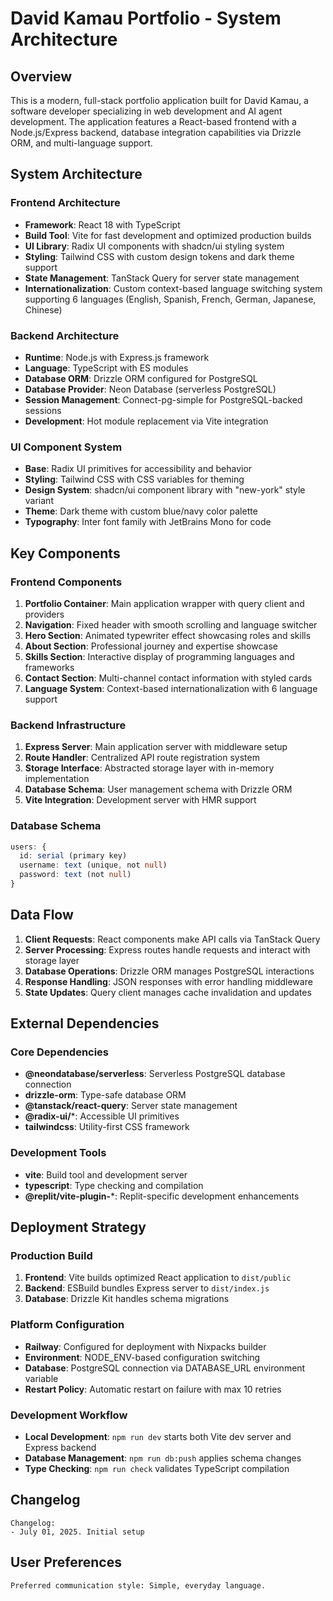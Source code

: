 # David Kamau Portfolio - System Architecture

## Overview

This is a modern, full-stack portfolio application built for David Kamau, a software developer specializing in web development and AI agent development. The application features a React-based frontend with a Node.js/Express backend, database integration capabilities via Drizzle ORM, and multi-language support.

## System Architecture

### Frontend Architecture
- **Framework**: React 18 with TypeScript
- **Build Tool**: Vite for fast development and optimized production builds
- **UI Library**: Radix UI components with shadcn/ui styling system
- **Styling**: Tailwind CSS with custom design tokens and dark theme support
- **State Management**: TanStack Query for server state management
- **Internationalization**: Custom context-based language switching system supporting 6 languages (English, Spanish, French, German, Japanese, Chinese)

### Backend Architecture
- **Runtime**: Node.js with Express.js framework
- **Language**: TypeScript with ES modules
- **Database ORM**: Drizzle ORM configured for PostgreSQL
- **Database Provider**: Neon Database (serverless PostgreSQL)
- **Session Management**: Connect-pg-simple for PostgreSQL-backed sessions
- **Development**: Hot module replacement via Vite integration

### UI Component System
- **Base**: Radix UI primitives for accessibility and behavior
- **Styling**: Tailwind CSS with CSS variables for theming
- **Design System**: shadcn/ui component library with "new-york" style variant
- **Theme**: Dark theme with custom blue/navy color palette
- **Typography**: Inter font family with JetBrains Mono for code

## Key Components

### Frontend Components
1. **Portfolio Container**: Main application wrapper with query client and providers
2. **Navigation**: Fixed header with smooth scrolling and language switcher
3. **Hero Section**: Animated typewriter effect showcasing roles and skills
4. **About Section**: Professional journey and expertise showcase
5. **Skills Section**: Interactive display of programming languages and frameworks
6. **Contact Section**: Multi-channel contact information with styled cards
7. **Language System**: Context-based internationalization with 6 language support

### Backend Infrastructure
1. **Express Server**: Main application server with middleware setup
2. **Route Handler**: Centralized API route registration system
3. **Storage Interface**: Abstracted storage layer with in-memory implementation
4. **Database Schema**: User management schema with Drizzle ORM
5. **Vite Integration**: Development server with HMR support

### Database Schema
```typescript
users: {
  id: serial (primary key)
  username: text (unique, not null)
  password: text (not null)
}
```

## Data Flow

1. **Client Requests**: React components make API calls via TanStack Query
2. **Server Processing**: Express routes handle requests and interact with storage layer
3. **Database Operations**: Drizzle ORM manages PostgreSQL interactions
4. **Response Handling**: JSON responses with error handling middleware
5. **State Updates**: Query client manages cache invalidation and updates

## External Dependencies

### Core Dependencies
- **@neondatabase/serverless**: Serverless PostgreSQL database connection
- **drizzle-orm**: Type-safe database ORM
- **@tanstack/react-query**: Server state management
- **@radix-ui/***: Accessible UI primitives
- **tailwindcss**: Utility-first CSS framework

### Development Tools
- **vite**: Build tool and development server
- **typescript**: Type checking and compilation
- **@replit/vite-plugin-***: Replit-specific development enhancements

## Deployment Strategy

### Production Build
1. **Frontend**: Vite builds optimized React application to `dist/public`
2. **Backend**: ESBuild bundles Express server to `dist/index.js`
3. **Database**: Drizzle Kit handles schema migrations

### Platform Configuration
- **Railway**: Configured for deployment with Nixpacks builder
- **Environment**: NODE_ENV-based configuration switching
- **Database**: PostgreSQL connection via DATABASE_URL environment variable
- **Restart Policy**: Automatic restart on failure with max 10 retries

### Development Workflow
- **Local Development**: `npm run dev` starts both Vite dev server and Express backend
- **Database Management**: `npm run db:push` applies schema changes
- **Type Checking**: `npm run check` validates TypeScript compilation

## Changelog

```
Changelog:
- July 01, 2025. Initial setup
```

## User Preferences

```
Preferred communication style: Simple, everyday language.
```